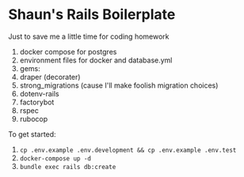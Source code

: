 # Shaun's Rails Boilerplate

Just to save me a little time for coding homework

1. docker compose for postgres
2. environment files for docker and database.yml
3. gems:
  1. draper (decorater)
  2. strong_migrations (cause I'll make foolish migration choices)
  3. dotenv-rails
  4. factorybot
  5. rspec
  6. rubocop

To get started:
1. `cp .env.example .env.development && cp .env.example .env.test`
2. `docker-compose up -d`
3. `bundle exec rails db:create`
